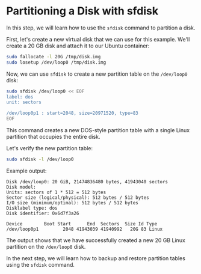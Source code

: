 # Partitioning a Disk with sfdisk

In this step, we will learn how to use the `sfdisk` command to partition a disk.

First, let's create a new virtual disk that we can use for this example. We'll create a 20 GB disk and attach it to our Ubuntu container:

```bash
sudo fallocate -l 20G /tmp/disk.img
sudo losetup /dev/loop0 /tmp/disk.img
```

Now, we can use `sfdisk` to create a new partition table on the `/dev/loop0` disk:

```bash
sudo sfdisk /dev/loop0 << EOF
label: dos
unit: sectors

/dev/loop0p1 : start=2048, size=20971520, type=83
EOF
```

This command creates a new DOS-style partition table with a single Linux partition that occupies the entire disk.

Let's verify the new partition table:

```bash
sudo sfdisk -l /dev/loop0
```

Example output:

```
Disk /dev/loop0: 20 GiB, 21474836480 bytes, 41943040 sectors
Disk model:
Units: sectors of 1 * 512 = 512 bytes
Sector size (logical/physical): 512 bytes / 512 bytes
I/O size (minimum/optimal): 512 bytes / 512 bytes
Disklabel type: dos
Disk identifier: 0x6d7f3a26

Device        Boot Start      End  Sectors  Size Id Type
/dev/loop0p1         2048 41943039 41940992   20G 83 Linux
```

The output shows that we have successfully created a new 20 GB Linux partition on the `/dev/loop0` disk.

In the next step, we will learn how to backup and restore partition tables using the `sfdisk` command.

